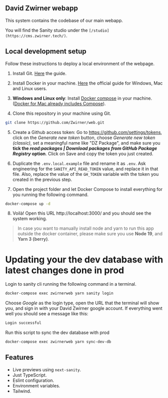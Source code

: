 ## David Zwirner webapp

This system contains the codebase of our main webapp.

You will find the Sanity studio under the `[/studio](https://cms.zwirner.tech/)`.

## Local development setup

Follow these instructions to deploy a local environment of the webpage.

1. Install Git. [Here](https://git-scm.com/book/en/v2/Getting-Started-Installing-Git) the guide.

2. Install Docker in your machine. [Here](https://docs.docker.com/get-docker/) the official guide for Windows, Mac and Linux users.

3. **Windows and Linux only**: Install [Docker compose](https://docs.docker.com/compose/install/) in your machine. ([Docker for Mac already includes Compose](https://docs.docker.com.xy2401.com/v17.12/compose/install/#:~:text=Docker%20for%20Mac%20and%20Docker,need%20to%20install%20Compose%20separately.)).

4. Clone this repository in your machine using Git.

```sh
git clone https://github.com/Zwirner/web.git
```

5. Create a Github access token: Go to https://github.com/settings/tokens, click on the _Generate new token_ button, choose _Generate new token (classic)_, set a meaningful name like "DZ Package", and make sure you **tick the _read:packages | Download packages from GitHub Package Registry_ option**. Click on Save and copy the token you just created.

6. Duplicate the `.env.local.example` file and rename it as `.env`. Ask engineering for the `SANITY_API_READ_TOKEN` value, and replace it in that file. Also, replace the value of the `GH_TOKEN` variable with the token you created in the previous step.

7. Open the project folder and let Docker Compose to install everything for you running the following command.

```sh
docker-compose up -d
```

8. Voilà! Open this URL http://localhost:3000/ and you should see the system working.

> In case you want to manually install node and yarn to run this app outside the docker container, please make sure you use **Node 19**, and **Yarn 3 (berry)**.

# Updating your the dev database with latest changes done in prod

Login to sanity cli running the following command in a terminal.

```bash
docker-compose exec zwirnerweb yarn sanity login
```

Choose _Google_ as the login type, open the URL that the terminal will show you, and sign in with your David Zwirner google account. If everything went well you should see a message like this:

```bash
Login successful
```

Run this script to sync the dev database with prod

```bash
docker-compose exec zwirnerweb yarn sync-dev-db
```

## Features

- Live previews using `next-sanity`.
- Just TypeScript.
- Eslint configuration.
- Environment variables.
- Tailwind.

[vercel-deploy]: https://vercel.com/new/clone?repository-url=https%3A%2F%2Fgithub.com%2Fmariuslundgard%2Fsanity-template-nextjs&repository-name=sanity-template-nextjs&project-name=sanity-template-nextjs&demo-title=Next.js%20with%20Sanity&demo-description=A%20Sanity-powered%20Next.js%20app%20with%20instant%20previews&demo-url=https%3A%2F%2Fsanity-template-nextjs-delta.vercel.app%2F%2F%3Futm_source%3Dvercel%26utm_medium%3Dreferral&demo-image=https%3A%2F%2Fuser-images.githubusercontent.com%2F406933%2F211022598-9b541676-fa68-4618-8a56-92381e075260.png&integration-ids=oac_hb2LITYajhRQ0i4QznmKH7gx&external-id=nextjs%3Btemplate%3Dsanity-template-nextjs
